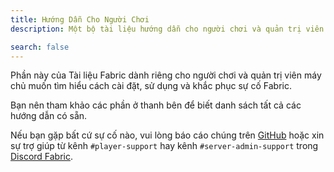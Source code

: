 ```yaml
---
title: Hướng Dẫn Cho Người Chơi
description: Một bộ tài liệu hướng dẫn cho người chơi và quản trị viên máy chủ về cách cài đặt và sử dụng Fabric.

search: false
---
```


Phần này của Tài liệu Fabric dành riêng cho người chơi và quản trị viên máy chủ muốn tìm hiểu cách cài đặt, sử dụng và khắc phục sự cố Fabric.

Bạn nên tham khảo các phần ở thanh bên để biết danh sách tất cả các hướng dẫn có sẵn.

Nếu bạn gặp bất cứ sự cố nào, vui lòng báo cáo chúng trên [GitHub](https://github.com/FabricMC/fabric-docs) hoặc xin sự trợ giúp từ kênh `#player-support` hay kênh `#server-admin-support` trong [Discord Fabric](https://discord.gg/v6v4pMv).
